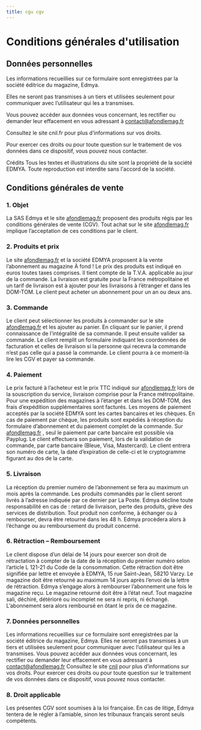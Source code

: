 ```yaml
---
title: cgu cgv
---
```


# Conditions générales d'utilisation

## Données personnelles

Les informations recueillies sur ce formulaire sont enregistrées par la société éditrice du magazine, Edmya.

Elles ne seront pas transmises à un tiers et utilisées seulement pour communiquer avec l’utilisateur qui les a transmises.

Vous pouvez accéder aux données vous concernant, les rectifier ou demander leur effacement en vous adressant à contact@afondlemag.fr

Consultez le site cnil.fr pour plus d’informations sur vos droits.

Pour exercer ces droits ou pour toute question sur le traitement de vos données dans ce dispositif, vous pouvez nous contacter.

Crédits
Tous les textes et illustrations du site sont la propriété de la société EDMYA. Toute reproduction est interdite sans l'accord de la société.

## Conditions générales de vente

### 1. Objet

La SAS Edmya et le site [afondlemag.fr](https://afondlemag.fr) proposent des produits régis par les conditions générales de vente (CGV). Tout achat sur le site [afondlemag.fr](https://afondlemag.fr) implique l’acceptation de ces conditions par le client.

### 2. Produits et prix

Le site [afondlemag.fr](https://afondlemag.fr) et la société EDMYA proposent à la vente l’abonnement au magazine À fond ! Le prix des produits est indiqué en euros toutes taxes comprises. Il tient compte de la T.V.A. applicable au jour de la commande. La livraison est gratuite pour la France métropolitaine et un tarif de livraison est à ajouter pour les livraisons à l’étranger et dans les DOM-TOM. Le client peut acheter un abonnement pour un an ou deux ans.

### 3. Commande

Le client peut sélectionner les produits à commander sur le site [afondlemag.fr](https://afondlemag.fr) et les ajouter au panier. En cliquant sur le panier, il prend connaissance de l’intégralité de sa commande. Il peut ensuite valider sa commande. Le client remplit un formulaire indiquant les coordonnées de facturation et celles de livraison si la personne qui recevra la commande n’est pas celle qui a passé la commande. Le client pourra à ce moment-là lire les CGV et payer sa commande.

### 4. Paiement

Le prix facturé à l’acheteur est le prix TTC indiqué sur [afondlemag.fr](https://afondlemag.fr) lors de la souscription du service, livraison comprise pour la France métropolitaine. Pour une expédition des magazines à l’étanger et dans les DOM-TOM, des frais d’expédition supplémentaires sont facturés. Les moyens de paiement acceptés par la société EDMYA sont les cartes bancaires et les chèques. En cas de paiement par chèque, les produits sont expédiés à réception du formulaire d’abonnement et du paiement complet de la commande. Sur [afondlemag.fr](https://afondlemag.fr) , seul le paiement par carte bancaire est possible via Payplug. Le client effectuera son paiement, lors de la validation de commande, par carte bancaire (Bleue, Visa, Mastercard). Le client entrera son numéro de carte, la date d’expiration de celle-ci et le cryptogramme figurant au dos de la carte.

### 5. Livraison

La réception du premier numéro de l’abonnement se fera au maximum un mois après la commande. Les produits commandés par le client seront livrés à l’adresse indiquée par ce dernier par La Poste. Edmya décline toute responsabilité en cas de : retard de livraison, perte des produits, grève des services de distribution. Tout produit non conforme, à échanger ou à rembourser, devra être retourné dans les 48 h. Edmya procèdera alors à l’échange ou au remboursement du produit concerné.

### 6. Rétraction – Remboursement

Le client dispose d’un délai de 14 jours pour exercer son droit de rétractation à compter de la date de la réception du premier numéro selon l’article L 121-21 du Code de la consommation. Cette rétraction doit être signifiée par lettre et envoyée à EDMYA, 15 rue Saint-Jean, 58210 Varzy. Le magazine doit être retourné au maximum 14 jours après l’envoi de la lettre de rétraction. Edmya s’engage alors à rembourser l’abonnement une fois le magazine reçu. Le magazine retourné doit être à l’état neuf. Tout magazine sali, déchiré, détérioré ou incomplet ne sera ni repris, ni échangé. L’abonnement sera alors remboursé en ôtant le prix de ce magazine.

### 7. Données personnelles

Les informations recueillies sur ce formulaire sont enregistrées par la société éditrice du magazine, Edmya. Elles ne seront pas transmises à un tiers et utilisées seulement pour communiquer avec l’utilisateur qui les a transmises. Vous pouvez accéder aux données vous concernant, les rectifier ou demander leur effacement en vous adressant à contact@afondlemag.fr Consultez le site [cnil](https://www.cnil.fr/fr) pour plus d’informations sur vos droits. Pour exercer ces droits ou pour toute question sur le traitement de vos données dans ce dispositif, vous pouvez nous contacter.

### 8. Droit applicable

Les présentes CGV sont soumises à la loi française. En cas de litige, Edmya tentera de le régler à l’amiable, sinon les tribunaux français seront seuls compétents.
